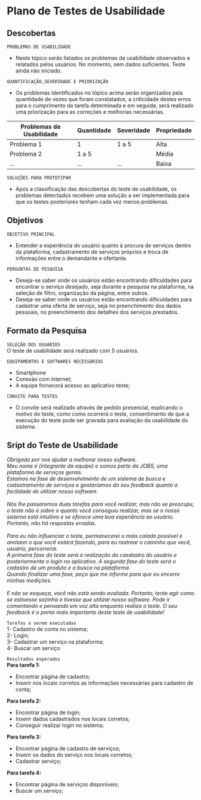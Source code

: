 # Plano de Testes de Usabilidade

## Descobertas 

`PROBLEMAS DE USABILIDADE`<br>
- Neste tópico serão listados os problemas de usabilidade observados e relatados pelos usuários. No momento, sem dados suficientes. Teste ainda não iniciado. 

`QUANTIFICAÇÃO,SEVERIDADE E PRIORIZAÇÃO`<br>
- Os problemas identificados no tópico acima serão organizados pela quantidade de vezes que foram constatados, a criticidade destes erros para o cumprimento da tarefa determinada e em seguida, será realizado uma priorização para as correções e melhorias necessárias. 

|Problemas de Usabilidade   |Quantidade | Severidade | Propriedade |
|------|-----------------------------------------|----|----|
|Problema 1 | 1 | 1 a 5 | Alta |
|Problema 2 | 1 a 5 | |Média | 
| ... | ... | ... | Baixa |

`SOLUÇÕES PARA PROTOTIPAR`<br>
- Após a classificação das descobertas do teste de usabilidade, os problemas detectados recebem uma solução a ser implementada para que os testes posteriores tenham cada vez menos problemas. 

## Objetivos 

`OBJETIVO PRINCIPAL`<br>
- Entender a experiência do usuário quanto à procura de serviços dentro da plataforma, cadastramento de serviços próprios e troca de informações entre o demandante e ofertante.  

`PERGUNTAS DE PESQUISA`<br>
- Deseja-se saber onde os usuários estão encontrando dificuldades para encontrar o serviço desejado, seja durante a pesquisa na plataforma, na seleção de filtro, organização da página, entre outros.<br>
- Deseja-se saber onde os usuários estão encontrando dificuldades para cadastrar uma oferta de serviço, seja no preenchimento dos dados pessoais, no preenchimento dos detalhes dos serviços prestados. 

 ## Formato da Pesquisa
 
 `SELEÇÃO DOS USUARÍOS`<br>
 O teste de usabilidade será realizado com 5 usuários.
 
 `EQUIPAMENTOS E SOFTWARES NECESSÁRIOS`<br>
 - Smartphone <br>
 - Conexão com internet; <br>
 - A equipe fornecerá acesso ao aplicativo teste; <br>

`CONVITE PARA TESTES`<br>

- O convite será realizado através de pedido presencial, explicando o motivo do teste, como como ocorrerá o teste, consentimento de que a execução do teste pode ser gravada para avaliação da usabilidade do sistema. 

## Sript do Teste de Usabilidade
*Obrigado por nos ajudar a melhorar nosso software.* <br>
*Meu nome é (integrante da equipe) e somos parte da JOBS, uma plataforma de serviços gerais.<br> 
Estamos na fase de desenvolvimento de um sistema de busca e cadastramento de serviços e gostaríamos do seu feedback quanto a facilidade de utilizar nosso software.<br>  
Nós lhe passaremos duas tarefas para você realizar, mas não se preocupe, o teste não é sobre o quanto você conseguiu realizar, mas se o nosso sistema está intuitivo e se oferece uma boa experiência ao usuário. Portanto, não há respostas erradas.<br>  
Para eu não influenciar o teste, permanecerei o mais calado possível e anotarei o que você estará fazendo, para eu rastrear o caminho que você, usuário, percorreria.<br> 
A primeira fase do teste será a realização do casdastro do usuário e posteriormente o login no aplicativo. A segunda fase do teste será o cadastro de um produto e a busca na plataforma.
<br> 
Quando finalizar uma fase, peço que me informe para que eu encerre minhas medições.<br>  
E não se esqueça, você não está sendo avaliada. Portanto, tente agir como se estivesse sozinha e tivesse que utilizar nosso software. Pode ir comentando e pensando em voz alta enquanto realiza o teste. O seu feedback é o ponto mais importante deste teste de usabilidade!* 

`Tarefas a serem executadas`<br>
1-	Cadastro de conta no sistema;<br>
2-	Login;<br>
3-	Cadastrar um serviço na plataforma;<br>
4-	Buscar um serviço<br>

`Resultados esperados`<br>
**Para tarefa 1:**
- Encontrar página de cadastro;
- Inserir nos locais corretos as informações necessárias para cadastro de conta;

**Para tarefa 2:**
- Encontrar página de login;
- Inserir dados cadastrados nos locais corretos;
- Conseguir realizar login no sistema;

**Para tarefa 3:**
- Encontrar página de cadastro de serviços;
- Inserir os dados do serviço nos locais corretos;
- Cadastrar serviço;

**Para tarefa 4:**
- Encontrar página de serviços disponíveis;
- Buscar um serviço;
